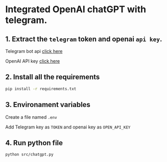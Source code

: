 # Integrated OpenAI chatGPT with telegram.

## 1. Extract the `telegram` token and openai `api key`.

Telegram bot api [click here](https://medium.com/geekculture/generate-telegram-token-for-bot-api-d26faf9bf064#:~:text=To%20do%20so%2C%20type%20%2Fnewbot,and%20also%20end%20in%20bot%20.)

OpenAI API key [click here](https://www.howtogeek.com/885918/how-to-get-an-openai-api-key/)

## 2. Install all the requirements

```bash
pip install -r requirements.txt
```

## 3. Environament variables

Create a file named `.env`

Add Telegram key as `TOKEN` and openai key as `OPEN_API_KEY`

## 4. Run python file

```bash
python src/chatgpt.py
```